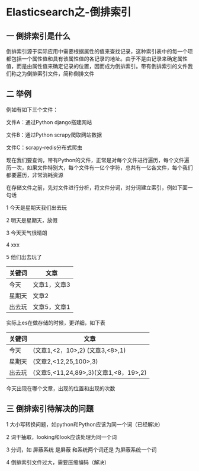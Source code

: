 # Elasticsearch之-倒排索引

## 一 倒排索引是什么

倒排索引源于实际应用中需要根据属性的值来查找记录，这种索引表中的每一个项都包括一个属性值和具有该属性值的各记录的地址。由于不是由记录来确定属性值，而是由属性值来确定记录的位置，因而成为倒排索引。带有倒排索引的文件我们称之为倒排索引文件，简称倒排文件

## 二 举例

例如有如下三个文件：

文件A：通过Python django搭建网站

文件B：通过Python scrapy爬取网站数据

文件C：scrapy-redis分布式爬虫

现在我们要查询，带有Python的文件，正常是对每个文件进行遍历，每个文件遍历一次，如果文件特别大，每个文件有一亿个字符，总共有一亿各文件，每个我们都要遍历，非常消耗资源

在存储文件之前，先对文件进行分析，将文件分词，对分词建立索引，例如下面一句话

1 今天是星期天我们出去玩

2 明天是星期天，放假

3 今天天气很晴朗

4 xxx

5 他们出去玩了



| 关键词 | 文章         |
| ------ | ------------ |
| 今天   | 文章1，文章3 |
| 星期天 | 文章2        |
| 出去玩 | 文章5，文章1 |

实际上es在做存储的时候，更详细，如下表

| 关键词 | 文章                                  |
| ------ | ------------------------------------- |
| 今天   | (文章1,<2，10>,2) (文章3,<8>,1)       |
| 星期天 | (文章2,<12,25,100>,3)                 |
| 出去玩 | (文章5,<11,24,89>,3)(文章1,<8，19>,2) |

今天出现在哪个文章，出现的位置和出现的次数

## 三 倒排索引待解决的问题

1 大小写转换问题，如python和Python应该为同一个词（已经解决）

2 词干抽取，looking和look应该处理为同一个词

3 分词，如 屏蔽系统  是屏蔽 和系统两个词还是 为屏蔽系统一个词

4 倒排索引文件过大，需要压缩编码（解决）

